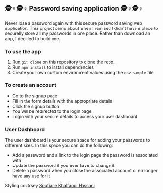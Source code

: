 ## 🕵️‍‍♀️🕵️‍‍♀️ Password saving application 🕵️‍‍♀️🕵️‍‍♀️
Never lose a password again with this secure password saving web application. This project came about when I realised I didn't have a place to securelly store all my passwords in one place. Rather than download an app, I decided to build one.

### To use the app
1. Run `git clone` on this repository to clone the repo.
2. Run `npm install` to install dependencies
3. Create your own custom environment values using the `env.sample` file

### To create an account
- Go to the signup page
- Fill in the form details with the appropriate details
- Click the signup button
- You will be redirected to the login page
- Login with your secure details to access your user dashboard

### User Dashboard

The user dashboard is your secure space for adding your passwords to different sites. In this space you can do the following:
- Add a password and a link to the login page the password is associated with
- Update the password if you ever have to change it
- Delete a password when you close the associated account or no longer have any use for it

Styling coutrsey [Soufiane Khalfaoui Hassani](https://codepen.io/soufiane-khalfaoui-hassani/pen/LYpPWda)